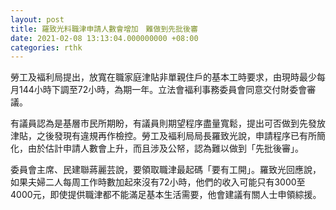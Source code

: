 ```yaml
---
layout: post
title: 羅致光料職津申請人數會增加　難做到先批後審
date: 2021-02-08 13:13:04.000000000 +08:00
categories: rthk
---
```


勞工及褔利局提出，放寬在職家庭津貼非單親住戶的基本工時要求，由現時最少每月144小時下調至72小時，為期一年。立法會褔利事務委員會同意交付財委會審議。

有議員認為是基層市民所期盼，有議員則期望程序盡量寬鬆，提出可否做到先發放津貼，之後發現有違規再作檢控。勞工及褔利局局長羅致光說，申請程序已有所簡化，由於估計申請人數會上升，而且涉及公帑，認為難以做到「先批後審」。

委員會主席、民建聯蔣麗芸說，要領取職津最起碼「要有工開」。羅致光回應說，如果夫婦二人每周工作時數加起來沒有72小時，他們的收入可能只有3000至4000元，即使提供職津都不能滿足基本生活需要，他會建議有關人士申領綜援。
